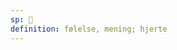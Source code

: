 ```yaml
---
sp: 󱥎
definition: følelse, mening; hjerte
---
```

<!-- pilin is about feelings, opinions, emotions. when you think about things it's very often a type of pilin. pilin also refers to where emotions are metaphorically located, the heart. -->